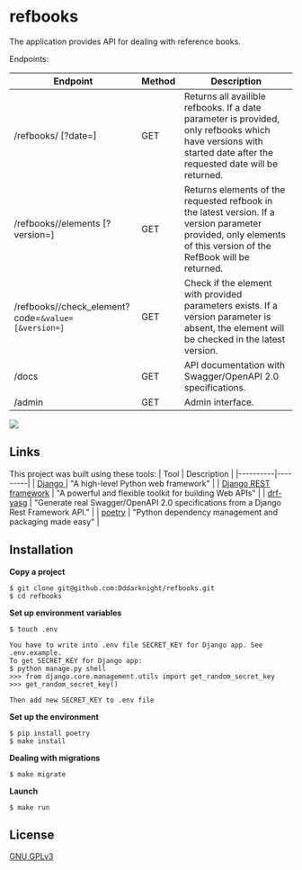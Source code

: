 # refbooks

The application provides API for dealing with reference books.

Endpoints:

| Endpoint | Method | Description |
|----------|---------|---------|
| /refbooks/ [?date=<date>] | GET |  Returns all availible refbooks. If a date parameter is provided, only refbooks which have versions with started date after the requested date will be returned. |
| /refbooks/<id>/elements [?version=<version>] | GET | Returns elements of the requested refbook in the latest version. If a version parameter provided, only elements of this version of the RefBook will be returned. |
| /refbooks/<id>/check_element?code=<code>&value=<value> [&version=<version>] | GET |  Check if the element with provided parameters exists. If a version parameter is absent, the element will be checked in the latest version. |
| /docs | GET |  API documentation with Swagger/OpenAPI 2.0 specifications. |
| /admin | GET |  Admin interface. |


<a href="https://codeclimate.com/github/Dddarknight/refbooks/test_coverage"><img src="https://api.codeclimate.com/v1/badges/e34fc047b0cdae42c43e/test_coverage" /></a>

## Links
This project was built using these tools:
| Tool | Description |
|----------|---------|
| [Django ](https://www.djangoproject.com/) |  "A high-level Python web framework" |
| [Django REST framework](https://www.django-rest-framework.org/) |  "A powerful and flexible toolkit for building Web APIs" |
| [drf-yasg](https://drf-yasg.readthedocs.io/en/stable/readme.html) |  "Generate real Swagger/OpenAPI 2.0 specifications from a Django Rest Framework API." |
| [poetry](https://python-poetry.org/) |  "Python dependency management and packaging made easy" |

## Installation
**Copy a project**

```
$ git clone git@github.com:Dddarknight/refbooks.git
$ cd refbooks
```

**Set up environment variables**
```
$ touch .env

You have to write into .env file SECRET_KEY for Django app. See .env.example.
To get SECRET_KEY for Django app:
$ python manage.py shell
>>> from django.core.management.utils import get_random_secret_key
>>> get_random_secret_key()

Then add new SECRET_KEY to .env file
```

**Set up the environment**
```
$ pip install poetry
$ make install
```

**Dealing with migrations**
```
$ make migrate
```

**Launch**
```
$ make run
```

## License
[GNU GPLv3](https://choosealicense.com/licenses/gpl-3.0/)